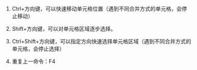 1. Ctrl+方向键，可以快速移动单元格位置（遇到不同合并方式的单元格，会停止移动）

2. Shift+方向键，可以对单元格区域逐步选择。

3. Ctrl+Shift+方向键，可以指定方向快速选择单元格区域（遇到不同合并方式的单元格，会停止选择）
4. 重复上一命令：F4
